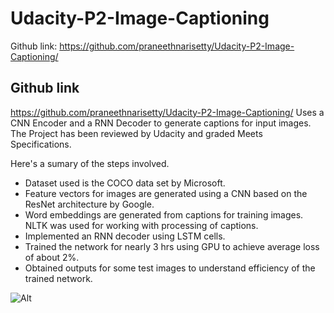 # Udacity-P2-Image-Captioning
Github link: https://github.com/praneethnarisetty/Udacity-P2-Image-Captioning/
## Github link
https://github.com/praneethnarisetty/Udacity-P2-Image-Captioning/
Uses a CNN Encoder and a RNN Decoder to generate captions for input images.<br/>
The Project has been reviewed by Udacity and graded Meets Specifications. <br/>

Here's a sumary of the steps involved.


- Dataset used is the COCO data set by Microsoft.
- Feature vectors for images are generated using a CNN based on the ResNet architecture by Google.
- Word embeddings are generated from captions for training images. NLTK was used for working with processing of captions.
- Implemented an RNN decoder using LSTM cells.
- Trained the network for nearly 3 hrs using GPU to achieve average loss of about 2%.
- Obtained outputs for some test images to understand efficiency of the trained network.<br/>


![Alt](https://raw.githubusercontent.com/udacity/CVND---Image-Captioning-Project/master/images/encoder-decoder.png)

